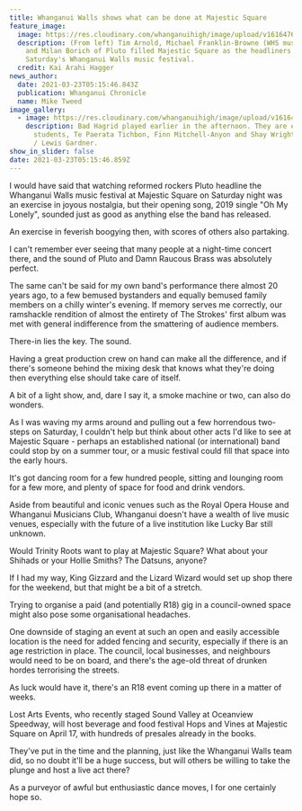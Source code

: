 ```yaml
---
title: Whanganui Walls shows what can be done at Majestic Square
feature_image:
  image: https://res.cloudinary.com/whanganuihigh/image/upload/v1616476562/News/Michael_Franklin-Browne._Chron_23.3.21.jpg
  description: (From left) Tim Arnold, Michael Franklin-Browne (WHS music tutor)
    and Milan Borich of Pluto filled Majestic Square as the headliners of
    Saturday's Whanganui Walls music festival.
  credit: Kai Arahi Hagger
news_author:
  date: 2021-03-23T05:15:46.843Z
  publication: Whanganui Chronicle
  name: Mike Tweed
image_gallery:
  - image: https://res.cloudinary.com/whanganuihigh/image/upload/v1616477125/News/Bad_Hagrid_Chron_23.3.21snip.png
    description: Bad Hagrid played earlier in the afternoon. They are ex WHS
      students, Te Paerata Tichbon, Finn Mitchell-Anyon and Shay Wright.  Photo
      / Lewis Gardner.
show_in_slider: false
date: 2021-03-23T05:15:46.859Z
---
```

I would have said that watching reformed rockers Pluto headline the Whanganui Walls music festival at Majestic Square on Saturday night was an exercise in joyous nostalgia, but their opening song, 2019 single "Oh My Lonely", sounded just as good as anything else the band has released.


An exercise in feverish boogying then, with scores of others also partaking.


I can't remember ever seeing that many people at a night-time concert there, and the sound of Pluto and Damn Raucous Brass was absolutely perfect.


The same can't be said for my own band's performance there almost 20 years ago, to a few bemused bystanders and equally bemused family members on a chilly winter's evening. If memory serves me correctly, our ramshackle rendition of almost the entirety of The Strokes' first album was met with general indifference from the smattering of audience members.


There-in lies the key. The sound.


Having a great production crew on hand can make all the difference, and if there's someone behind the mixing desk that knows what they're doing then everything else should take care of itself.


A bit of a light show, and, dare I say it, a smoke machine or two, can also do wonders.


As I was waving my arms around and pulling out a few horrendous two-steps on Saturday, I couldn't help but think about other acts I'd like to see at Majestic Square - perhaps an established national (or international) band could stop by on a summer tour, or a music festival could fill that space into the early hours.

It's got dancing room for a few hundred people, sitting and lounging room for a few more, and plenty of space for food and drink vendors.


Aside from beautiful and iconic venues such as the Royal Opera House and Whanganui Musicians Club, Whanganui doesn't have a wealth of live music venues, especially with the future of a live institution like Lucky Bar still unknown.

Would Trinity Roots want to play at Majestic Square? What about your Shihads or your Hollie Smiths? The Datsuns, anyone?


If I had my way, King Gizzard and the Lizard Wizard would set up shop there for the weekend, but that might be a bit of a stretch.


Trying to organise a paid (and potentially R18) gig in a council-owned space might also pose some organisational headaches.


One downside of staging an event at such an open and easily accessible location is the need for added fencing and security, especially if there is an age restriction in place. The council, local businesses, and neighbours would need to be on board, and there's the age-old threat of drunken hordes terrorising the streets.


As luck would have it, there's an R18 event coming up there in a matter of weeks.


Lost Arts Events, who recently staged Sound Valley at Oceanview Speedway, will host beverage and food festival Hops and Vines at Majestic Square on April 17, with hundreds of presales already in the books.


They've put in the time and the planning, just like the Whanganui Walls team did, so no doubt it'll be a huge success, but will others be willing to take the plunge and host a live act there?


As a purveyor of awful but enthusiastic dance moves, I for one certainly hope so.